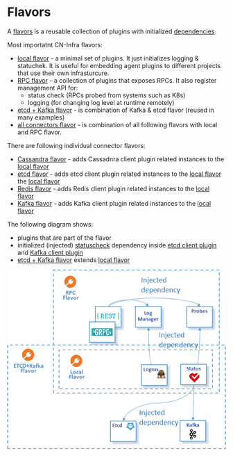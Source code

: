 # Flavors

A [flavors](../docs/guidelines/PLUGIN_FLAVORS.md) is a reusable collection of plugins 
with initialized [dependencies](../docs/guidelines/PLUGIN_DEPENDENCIES.md). 

Most importatnt CN-Infra flavors:
* [local flavor](local) - a minimal set of plugins. It just initializes logging & statuchek.
  It is useful for embedding agent plugins to different projects that use their own infrasturcure.
* [RPC flavor](rpc) - a collection of plugins that exposes RPCs. It also register management API for:
  * status check (RPCs probed from systems such as K8s)
  * logging (for changing log level at runtime remotely)
* [etcd + Kafka flavor](etcdkafka) - is combination of Kafka & etcd flavor (reused in many examples)
* [all connectors flavor](allcon) - is combination of all following flavors with local and RPC flavor.

There are following individual connector flavors:
* [Cassandra flavor](cassandra) - adds Cassadnra client plugin related instances to the [local flavor](local)
* [etcd flavor](etcd) - adds etcd client plugin related instances to the [local flavor](local) 
  the [local flavor](local)
* [Redis flavor](redis) - adds Redis client plugin related instances to the [local flavor](local)
* [Kafka flavor](kafka) - adds Kafka client plugin related instances to the [local flavor](local)

  
The following diagram shows:
* plugins that are part of the flavor
* initialized (injected) [statuscheck](../health/statuscheck) dependency 
  inside [etcd client plugin](../db/keyval/etcdv3) and [Kafka client plugin](../messaging/kafka)
* [etcd + Kafka flavor](etcdkafka) extends [local flavor](local) 

![flavors](../docs/imgs/flavors.png)
